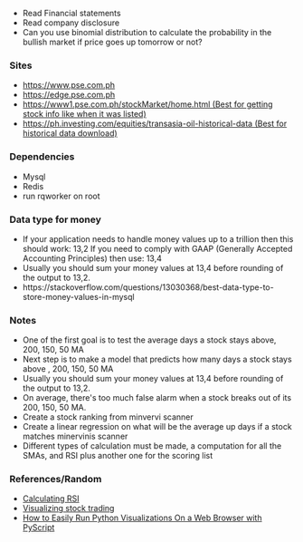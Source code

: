 <ul>
<li>Read Financial statements</li>
<li>Read company disclosure</li>
<li>Can you use binomial distribution to calculate the probability in the bullish market if price goes up tomorrow or not?</li>
</ul>

<h3>Sites</h3>
<ul>
<li><a href="https://www.pse.com.ph">https://www.pse.com.ph</a></li>
<li><a href="https://edge.pse.com.ph">https://edge.pse.com.ph</a></li>
<li><a href="https://www1.pse.com.ph/stockMarket/home.html">https://www1.pse.com.ph/stockMarket/home.html (Best for getting stock info like when it was listed)</a></li>
<li><a href="https://ph.investing.com/equities/transasia-oil-historical-data">https://ph.investing.com/equities/transasia-oil-historical-data (Best for historical data download)</a></li>
</ul>


<h3>Dependencies</h3>
<ul>
<li>Mysql</li>
<li>Redis</li>
<li>run rqworker on root</li>
</ul>


<h3>Data type for money</h3>
<ul>
<li>If your application needs to handle money values up to a trillion then this should work: 13,2 If you need to comply with GAAP (Generally Accepted Accounting Principles) then use: 13,4</li>
<li>Usually you should sum your money values at 13,4 before rounding of the output to 13,2.</li>
<li>https://stackoverflow.com/questions/13030368/best-data-type-to-store-money-values-in-mysql</li>
</ul>



<h3>Notes</h3>
<ul>
<li>One of the first goal is to test the average days a stock stays above, 200, 150, 50 MA</li>
<li>Next step is to make a model that predicts how many days a stock stays above , 200, 150, 50 MA</li>
<li>Usually you should sum your money values at 13,4 before rounding of the output to 13,2.</li>
<li>On average, there's too much false alarm when a stock breaks out of its 200, 150, 50 MA.</li>
<li>Create a stock ranking from minvervi scanner</li>
<li>Create a linear regression on what will be the average up days if a stock matches minervinis scanner</li>
<li>Different types of calculation must be made, a computation for all the SMAs, and RSI plus another one for the scoring list</li>
</ul>


<h3>References/Random</h3>
<ul>
<li><a href="https://www.alpharithms.com/relative-strength-index-rsi-in-python-470209/">Calculating RSI</a></li>
<li><a href="https://towardsdatascience.com/visualizing-stock-trading-agents-using-matplotlib-and-gym-584c992bc6d4">Visualizing stock trading</a></li>
<li><a href="https://towardsdatascience.com/how-to-easily-run-python-visualizations-on-a-web-browser-with-pyscript-4b287ef991cd">How to Easily Run Python Visualizations On a Web Browser with PyScript</a></li>
</ul>